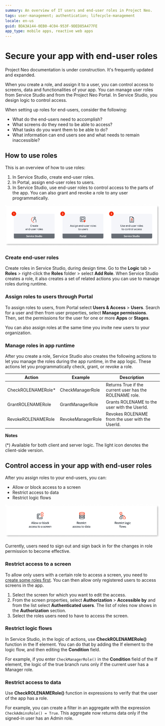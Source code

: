 ```yaml
---
summary: An overview of IT users and end-user roles in Project Neo.  
tags: user-management; authentication; lifecycle-management
locale: en-us
guid: BDA3A144-0EB0-4C04-953F-9DED85A477FE
app_type: mobile apps, reactive web apps
---
```


# Secure your app with end-user roles

<div class="info" markdown="1">

Project Neo documentation is under construction. It's frequently updated and expanded.

</div>

When you create a role, and assign it to a user, you can control access to screens, data and functionalities of your app. You can manage user roles from Service Studio and from the Project Neo Portal. In Service Studio, you design logic to control access.

When setting up roles for end-users, consider the following: 

* What do the end-users need to accomplish?
* What screens do they need to be able to access?
* What tasks do you want them to be able to do?
* What information can end users see and what needs to remain inaccessible?
 
## How to use roles

This is an overview of how to use roles:

1. In Service Studio, create end-user roles.
2. In Portal, assign end-user roles to users.
3. In Service Studio, use end-user roles to control access to the parts of the app. You can also grant and revoke a role to any user programmatically.

![How you can use roles](images/use-roles-diag.png "How you can use roles")

### Create end-user roles

Create roles in Service Studio, during design time. Go to the **Logic** tab > **Roles** > right-click the **Roles** folder > select **Add Role**. When Service Studio creates a role, it also creates a set of related actions you can use to manage roles during runtime.

### Assign roles to users through Portal

To assign roles to users, from Portal select **Users & Access** > **Users**. Search for a user and then from user properties, select **Manage permissions**. Then, set the permissions for the user for one or more **Apps** or **Stages**.

You can also assign roles at the same time you invite new users to your organization.

### Manage roles in app runtime

After you create a role, Service Studio also creates the following actions to let you manage the roles during the app runtime, in the app logic. These actions let you programmatically check, grant, or revoke a role.

| Action             | Example           | Description                                             |
| ------------------ | ----------------- | ------------------------------------------------------- |
| CheckROLENAMERole* | CheckManagerRole  | Returns True if the current user has the ROLENAME role. |
| GrantROLENAMERole  | GrantManagerRole  | Grants ROLENAME to the user with the UserId.            |
| RevokeROLENAMERole | RevokeManagerRole | Revokes ROLENAME from the user with the UserId.          |

**Notes**

(*) Available for both client and server logic. The light icon denotes the client-side version.

## Control access in your app with end-user roles

After you assign roles to your end-users, you can:

* Allow or block access to a screen
* Restrict access to data
* Restrict logic flows

![Control access in your app](images/control-access-in-your-app-diag.png "Control access in your app")

<div class="warning" markdown="1">

Currently, users need to sign out and sign back in for the changes in role permission to become effective.

</div>

### Restrict access to a screen

To allow only users with a certain role to access a screen, you need to [create some roles first](#create-end-user-roles). You can then allow only registered users to access screens in the app.

1. Select the screen for which you want to edit the access.
1. From the screen properties, select **Authorization** > **Accessible by** and from the list select **Authenticated users**. The list of roles now shows in the **Authorization** section.
1. Select the roles users need to have to access the screen.

### Restrict logic flows

In Service Studio, in the logic of actions, use **CheckROLENAMERole()** function in the If element. You can do that by adding the If element to the logic flow, and then editing the **Condition** field.

For example, if you enter `CheckManagerRole()` in the **Condition** field of the If element, the logic of the true branch runs only if the current user has a Manager role.

### Restrict access to data

Use **CheckROLENAMERole()** function in expressions to verify that the user of the app has a role.

For example, you can create a filter in an aggregate with the expression `CheckAdminsRole() = True`. This aggregate now returns data only if the signed-in user has an Admin role.
